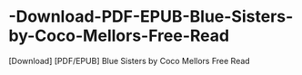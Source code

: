 # -Download-PDF-EPUB-Blue-Sisters-by-Coco-Mellors-Free-Read
[Download] [PDF/EPUB] Blue Sisters by Coco Mellors Free Read
